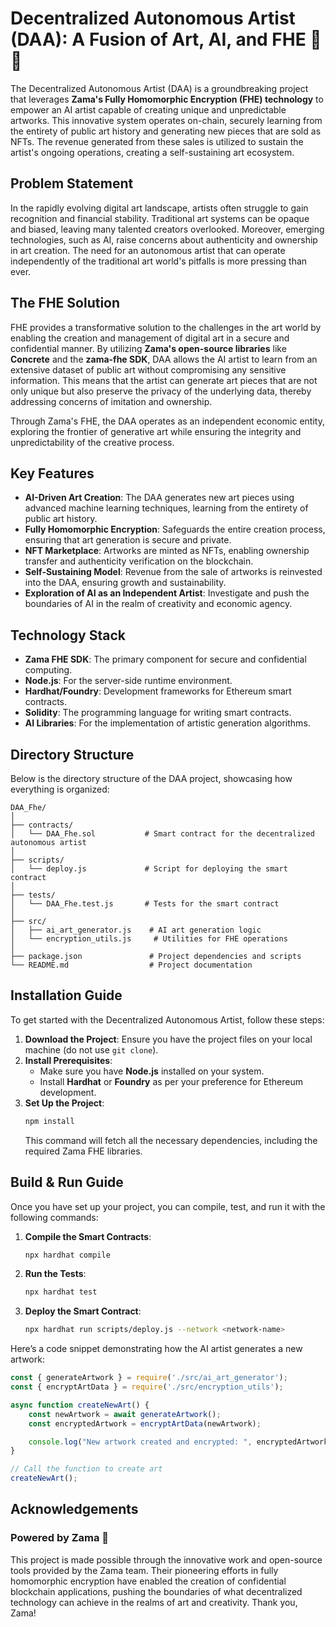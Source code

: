 # Decentralized Autonomous Artist (DAA): A Fusion of Art, AI, and FHE 🚀🎨

The Decentralized Autonomous Artist (DAA) is a groundbreaking project that leverages **Zama's Fully Homomorphic Encryption (FHE) technology** to empower an AI artist capable of creating unique and unpredictable artworks. This innovative system operates on-chain, securely learning from the entirety of public art history and generating new pieces that are sold as NFTs. The revenue generated from these sales is utilized to sustain the artist's ongoing operations, creating a self-sustaining art ecosystem.

## Problem Statement

In the rapidly evolving digital art landscape, artists often struggle to gain recognition and financial stability. Traditional art systems can be opaque and biased, leaving many talented creators overlooked. Moreover, emerging technologies, such as AI, raise concerns about authenticity and ownership in art creation. The need for an autonomous artist that can operate independently of the traditional art world's pitfalls is more pressing than ever.

## The FHE Solution

FHE provides a transformative solution to the challenges in the art world by enabling the creation and management of digital art in a secure and confidential manner. By utilizing **Zama's open-source libraries** like **Concrete** and the **zama-fhe SDK**, DAA allows the AI artist to learn from an extensive dataset of public art without compromising any sensitive information. This means that the artist can generate art pieces that are not only unique but also preserve the privacy of the underlying data, thereby addressing concerns of imitation and ownership.

Through Zama's FHE, the DAA operates as an independent economic entity, exploring the frontier of generative art while ensuring the integrity and unpredictability of the creative process.

## Key Features

- **AI-Driven Art Creation**: The DAA generates new art pieces using advanced machine learning techniques, learning from the entirety of public art history.
- **Fully Homomorphic Encryption**: Safeguards the entire creation process, ensuring that art generation is secure and private.
- **NFT Marketplace**: Artworks are minted as NFTs, enabling ownership transfer and authenticity verification on the blockchain.
- **Self-Sustaining Model**: Revenue from the sale of artworks is reinvested into the DAA, ensuring growth and sustainability.
- **Exploration of AI as an Independent Artist**: Investigate and push the boundaries of AI in the realm of creativity and economic agency.

## Technology Stack

- **Zama FHE SDK**: The primary component for secure and confidential computing.
- **Node.js**: For the server-side runtime environment.
- **Hardhat/Foundry**: Development frameworks for Ethereum smart contracts.
- **Solidity**: The programming language for writing smart contracts.
- **AI Libraries**: For the implementation of artistic generation algorithms.

## Directory Structure

Below is the directory structure of the DAA project, showcasing how everything is organized:

```
DAA_Fhe/
│
├── contracts/
│   └── DAA_Fhe.sol           # Smart contract for the decentralized autonomous artist
│
├── scripts/
│   └── deploy.js             # Script for deploying the smart contract
│
├── tests/
│   └── DAA_Fhe.test.js       # Tests for the smart contract
│
├── src/
│   ├── ai_art_generator.js    # AI art generation logic
│   └── encryption_utils.js     # Utilities for FHE operations
│
├── package.json               # Project dependencies and scripts
└── README.md                  # Project documentation 
```

## Installation Guide

To get started with the Decentralized Autonomous Artist, follow these steps:

1. **Download the Project**: Ensure you have the project files on your local machine (do not use `git clone`).
2. **Install Prerequisites**:
   - Make sure you have **Node.js** installed on your system.
   - Install **Hardhat** or **Foundry** as per your preference for Ethereum development.
3. **Set Up the Project**:
   ```bash
   npm install
   ```
   This command will fetch all the necessary dependencies, including the required Zama FHE libraries.

## Build & Run Guide

Once you have set up your project, you can compile, test, and run it with the following commands:

1. **Compile the Smart Contracts**:
   ```bash
   npx hardhat compile
   ```
2. **Run the Tests**:
   ```bash
   npx hardhat test
   ```
3. **Deploy the Smart Contract**:
   ```bash
   npx hardhat run scripts/deploy.js --network <network-name>
   ```

Here’s a code snippet demonstrating how the AI artist generates a new artwork:

```javascript
const { generateArtwork } = require('./src/ai_art_generator');
const { encryptArtData } = require('./src/encryption_utils');

async function createNewArt() {
    const newArtwork = await generateArtwork();
    const encryptedArtwork = encryptArtData(newArtwork);

    console.log("New artwork created and encrypted: ", encryptedArtwork);
}

// Call the function to create art
createNewArt();
```

## Acknowledgements

### Powered by Zama 💖

This project is made possible through the innovative work and open-source tools provided by the Zama team. Their pioneering efforts in fully homomorphic encryption have enabled the creation of confidential blockchain applications, pushing the boundaries of what decentralized technology can achieve in the realms of art and creativity. Thank you, Zama!